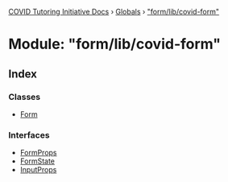[COVID Tutoring Initiative Docs](../README.md) › [Globals](../globals.md) › ["form/lib/covid-form"](_form_lib_covid_form_.md)

# Module: "form/lib/covid-form"

## Index

### Classes

- [Form](../classes/_form_lib_covid_form_.form.md)

### Interfaces

- [FormProps](../interfaces/_form_lib_covid_form_.formprops.md)
- [FormState](../interfaces/_form_lib_covid_form_.formstate.md)
- [InputProps](../interfaces/_form_lib_covid_form_.inputprops.md)
